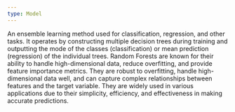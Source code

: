 ```yaml
---
type: Model
---
```


An ensemble learning method used for classification, regression, and other tasks. It operates by constructing multiple decision trees during training and outputting the mode of the classes (classification) or mean prediction (regression) of the individual trees. Random Forests are known for their ability to handle high-dimensional data, reduce overfitting, and provide feature importance metrics. They are robust to overfitting, handle high-dimensional data well, and can capture complex relationships between features and the target variable. They are widely used in various applications due to their simplicity, efficiency, and effectiveness in making accurate predictions.